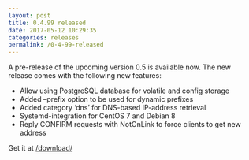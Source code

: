 ```yaml
---
layout: post
title: 0.4.99 released
date: 2017-05-12 10:29:35
categories: releases
permalink: /0-4-99-released
---
```


A pre-release of the upcoming version 0.5 is available now. The new release comes with the following new features:



* Allow using PostgreSQL database for volatile and config storage
* Added –prefix option to be used for dynamic prefixes
* Added category ‘dns’ for DNS-based IP-address retrieval
* Systemd-integration for CentOS 7 and Debian 8
* Reply CONFIRM requests with NotOnLink to force clients to get new address


Get it at [/download/](/download/)


